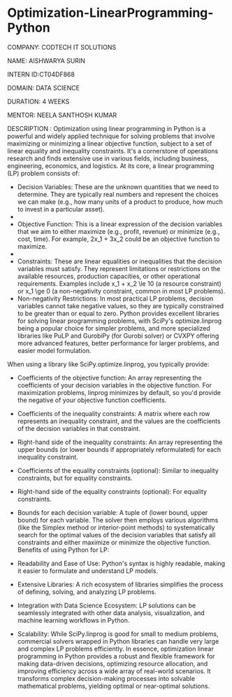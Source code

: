 # Optimization-LinearProgramming-Python

COMPANY: CODTECH IT SOLUTIONS

NAME: AISHWARYA SURIN

INTERN ID:CT04DF868

DOMAIN: DATA SCIENCE

DURATION: 4 WEEKS

MENTOR: NEELA SANTHOSH KUMAR

DESCRIPTION :
Optimization using linear programming in Python is a powerful and widely applied technique for solving problems that involve maximizing or minimizing a linear objective function, subject to a set of linear equality and inequality constraints. It's a cornerstone of operations research and finds extensive use in various fields, including business, engineering, economics, and logistics.
At its core, a linear programming (LP) problem consists of:
 * Decision Variables: These are the unknown quantities that we need to determine. They are typically real numbers and represent the choices we can make (e.g., how many units of a product to produce, how much to invest in a particular asset).
 * 
 * Objective Function: This is a linear expression of the decision variables that we aim to either maximize (e.g., profit, revenue) or minimize (e.g., cost, time). For example, 2x_1 + 3x_2 could be an objective function to maximize.
 * 
 * Constraints: These are linear equalities or inequalities that the decision variables must satisfy. They represent limitations or restrictions on the available resources, production capacities, or other operational requirements. Examples include x_1 + x_2 \le 10 (a resource constraint) or x_1 \ge 0 (a non-negativity constraint, common in most LP problems).
 * Non-negativity Restrictions: In most practical LP problems, decision variables cannot take negative values, so they are typically constrained to be greater than or equal to zero.
Python provides excellent libraries for solving linear programming problems, with SciPy's optimize.linprog being a popular choice for simpler problems, and more specialized libraries like PuLP and GurobiPy (for Gurobi solver) or CVXPY offering more advanced features, better performance for larger problems, and easier model formulation.

When using a library like SciPy.optimize.linprog, you typically provide:

 * Coefficients of the objective function: An array representing the coefficients of your decision variables in the objective function. For maximization problems, linprog minimizes by default, so you'd provide the negative of your objective function coefficients.
 * Coefficients of the inequality constraints: A matrix where each row represents an inequality constraint, and the values are the coefficients of the decision variables in that constraint.
 * Right-hand side of the inequality constraints: An array representing the upper bounds (or lower bounds if appropriately reformulated) for each inequality constraint.
 * Coefficients of the equality constraints (optional): Similar to inequality constraints, but for equality constraints.
 * Right-hand side of the equality constraints (optional): For equality constraints.
 * Bounds for each decision variable: A tuple of (lower bound, upper bound) for each variable.
The solver then employs various algorithms (like the Simplex method or interior-point methods) to systematically search for the optimal values of the decision variables that satisfy all constraints and either maximize or minimize the objective function.
Benefits of using Python for LP:

 * Readability and Ease of Use: Python's syntax is highly readable, making it easier to formulate and understand LP models.
 * Extensive Libraries: A rich ecosystem of libraries simplifies the process of defining, solving, and analyzing LP problems.
 * Integration with Data Science Ecosystem: LP solutions can be seamlessly integrated with other data analysis, visualization, and machine learning workflows in Python.
 * Scalability: While SciPy.linprog is good for small to medium problems, commercial solvers wrapped in Python libraries can handle very large and complex LP problems efficiently.
In essence, optimization linear programming in Python provides a robust and flexible framework for making data-driven decisions, optimizing resource allocation, and improving efficiency across a wide array of real-world scenarios. It transforms complex decision-making processes into solvable mathematical problems, yielding optimal or near-optimal solutions.




